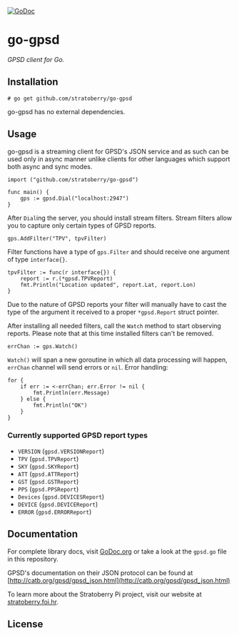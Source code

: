 [![GoDoc](https://godoc.org/github.com/stratoberry/go-gpsd?status.svg)](https://godoc.org/github.com/stratoberry/go-gpsd)

# go-gpsd

*GPSD client for Go.*

## Installation

<pre><code># go get github.com/stratoberry/go-gpsd</code></pre>

go-gpsd has no external dependencies.

## Usage

go-gpsd is a streaming client for GPSD's JSON service and as such can be used only in async manner unlike clients for other languages which support both async and sync modes.
```golang
import ("github.com/stratoberry/go-gpsd")

func main() {
	gps := gpsd.Dial("localhost:2947")
}
```

After `Dial`ing the server, you should install stream filters. Stream filters allow you to capture only certain types of GPSD reports.
```golang
gps.AddFilter("TPV", tpvFilter)
```

Filter functions have a type of `gps.Filter` and should receive one argument of type `interface{}`.
```golang
tpvFilter := func(r interface{}) {
	report := r.(*gpsd.TPVReport)
	fmt.Println("Location updated", report.Lat, report.Lon)
}
```

Due to the nature of GPSD reports your filter will manually have to cast the type of the argument it received to a proper `*gpsd.Report` struct pointer.

After installing all needed filters, call the `Watch` method to start observing reports. Please note that at this time installed filters can't be removed.
```golang
errChan := gps.Watch()
```

`Watch()` will span a new goroutine in which all data processing will happen, `errChan` channel will send errors or `nil`. Error handling:

```golang
for {
	if err := <-errChan; err.Error != nil {
		fmt.Println(err.Message)
	} else {
		fmt.Println("OK")
	}
}
```

### Currently supported GPSD report types

* `VERSION` (`gpsd.VERSIONReport`)
* `TPV` (`gpsd.TPVReport`)
* `SKY` (`gpsd.SKYReport`)
* `ATT` (`gpsd.ATTReport`)
* `GST` (`gpsd.GSTReport`)
* `PPS` (`gpsd.PPSReport`)
* `Devices` (`gpsd.DEVICESReport`)
* `DEVICE` (`gpsd.DEVICEReport`)
* `ERROR` (`gpsd.ERRORReport`)

## Documentation

For complete library docs, visit [GoDoc.org](http://godoc.org/github.com/stratoberry/go-gpsd) or take a look at the `gpsd.go` file in this repository.

GPSD's documentation on their JSON protocol can be found at [http://catb.org/gpsd/gpsd_json.html](http://catb.org/gpsd/gpsd_json.html)

To learn more about the Stratoberry Pi project, visit our website at [stratoberry.foi.hr](http://stratoberry.foi.hr).


## License

